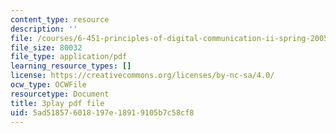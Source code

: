 ```yaml
---
content_type: resource
description: ''
file: /courses/6-451-principles-of-digital-communication-ii-spring-2005/5ad518576018197e18919105b7c58cf8_Nnj9lHePqKM.pdf
file_size: 80032
file_type: application/pdf
learning_resource_types: []
license: https://creativecommons.org/licenses/by-nc-sa/4.0/
ocw_type: OCWFile
resourcetype: Document
title: 3play pdf file
uid: 5ad51857-6018-197e-1891-9105b7c58cf8
---
```

